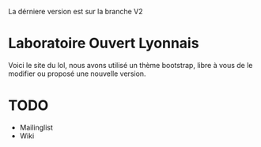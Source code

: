 La dérniere version est sur la branche V2

Laboratoire Ouvert Lyonnais
===========================
Voici le site du lol, nous avons utilisé un thème bootstrap, libre à vous de le
modifier ou proposé une nouvelle version.

TODO
====
* Mailinglist
* Wiki
